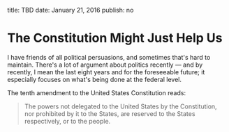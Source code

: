 title: TBD
date: January 21, 2016
publish: no
<!-- Post Markdown begins here -->

The Constitution Might Just Help Us
======================================================================

I have friends of all political persuasions, and sometimes that's hard
to maintain.  There's a lot of argument about politics recently
&mdash; and by recently, I mean the last eight years and for the
foreseeable future; it especially focuses on what's being done at
the federal level.  

The tenth amendment to the United States Constitution reads:

> The powers not delegated to the United States by the Constitution,
> nor prohibited by it to the States, are reserved to the States
> respectively, or to the people.
